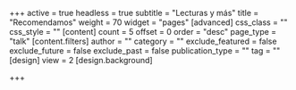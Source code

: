 +++
active = true
headless = true
subtitle = "Lecturas y más"
title = "Recomendamos"
weight = 70
widget = "pages"
[advanced]
css_class = ""
css_style = ""
[content]
count = 5
offset = 0
order = "desc"
page_type = "talk"
[content.filters]
author = ""
category = ""
exclude_featured = false
exclude_future = false
exclude_past = false
publication_type = ""
tag = ""
[design]
view = 2
[design.background]

+++

